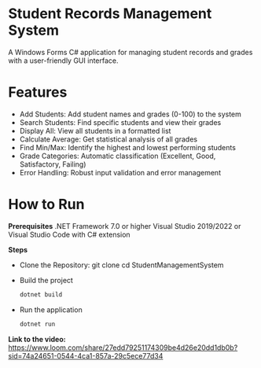 # Student Records Management System
A Windows Forms C# application for managing student records and grades with a user-friendly GUI interface.

# Features
- Add Students: Add student names and grades (0-100) to the system
- Search Students: Find specific students and view their grades
- Display All: View all students in a formatted list
- Calculate Average: Get statistical analysis of all grades
- Find Min/Max: Identify the highest and lowest performing students
- Grade Categories: Automatic classification (Excellent, Good, Satisfactory, Failing)
- Error Handling: Robust input validation and error management

# How to Run
**Prerequisites**
.NET Framework 7.0 or higher
Visual Studio 2019/2022 or Visual Studio Code with C# extension

**Steps**
- Clone the Repository:
  git clone <repository-url>
  cd StudentManagementSystem

- Build the project
  ```bash
  dotnet build
  ```
- Run the application
  ```bash
  dotnet run
  ```

**Link to the video:** https://www.loom.com/share/27edd79251174309be4d26e20dd1db0b?sid=74a24651-0544-4ca1-857a-29c5ece77d34
